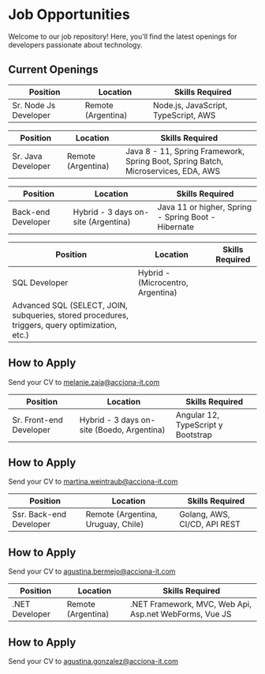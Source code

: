 # Job Opportunities
Welcome to our job repository! Here, you'll find the latest openings for developers passionate about technology.

## Current Openings

| Position       | Location           | Skills Required                          |
|----------------|--------------------|------------------------------------------|
| Sr. Node Js Developer   | Remote (Argentina) | Node.js, JavaScript, TypeScript, AWS |


| Position       | Location           | Skills Required                          |
|----------------|--------------------|------------------------------------------|
| Sr. Java Developer   | Remote (Argentina) | Java 8 - 11, Spring Framework, Spring Boot, Spring Batch, Microservices, EDA, AWS|


| Position       | Location           | Skills Required                          |
|----------------|--------------------|------------------------------------------|
| Back-end Developer   | Hybrid - 3 days on-site (Argentina) |Java 11 or higher, Spring - Spring Boot - Hibernate|



| Position       | Location           | Skills Required                          |
|----------------|--------------------|------------------------------------------|
|SQL Developer   | Hybrid - (Microcentro, Argentina) |
Advanced SQL (SELECT, JOIN, subqueries, stored procedures, triggers, query optimization, etc.)|


## How to Apply
Send your CV to [melanie.zaia@acciona-it.com](mailto:melanie.zaia@acciona-it.com)




| Position       | Location           | Skills Required                          |
|----------------|--------------------|------------------------------------------|
| Sr. Front-end Developer   | Hybrid - 3 days on-site (Boedo, Argentina) | Angular 12, TypeScript y Bootstrap|

## How to Apply
Send your CV to [martina.weintraub@acciona-it.com](mailto:martina.weintraub@acciona-it.com)






| Position       | Location           | Skills Required                          |
|----------------|--------------------|------------------------------------------|
| Ssr. Back-end Developer   | Remote (Argentina, Uruguay, Chile)|Golang, AWS, CI/CD, API REST|

## How to Apply
Send your CV to [agustina.bermejo@acciona-it.com](mailto:agustina.bermejo@acciona-it.com)




| Position       | Location           | Skills Required                          |
|----------------|--------------------|------------------------------------------|
| .NET Developer   | Remote (Argentina)| .NET Framework, MVC, Web Api, Asp.net WebForms, Vue JS|

## How to Apply
Send your CV to [agustina.gonzalez@acciona-it.com](mailto:agustina.gonzalez@acciona-it.com)


